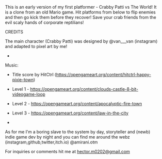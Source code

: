 This is an early version of my first platformer - Crabby Patti vs The World!
It is a clone from an old Mario game. Hit platforms from below to flip
enemies and then go kick them before they recover! Save your crab friends
from the evil scaly hands of corporate reptilians!

CREDITS

The main character (Crabby Patti) was designed by @van___van (instagram)
and adapted to pixel art by me!

-
Music:
 - Title score by HitCtrl (https://opengameart.org/content/hitctrl-happy-pixie-town)
 - Level 1 - https://opengameart.org/content/clouds-castle-8-bit-videogame-loop
 - Level 2 - https://opengameart.org/content/apocalyptic-fire-town
 - Level 3 - https://opengameart.org/content/law-in-the-city

-
As for me I'm a boring slave to the system by day, storyteller and (newb) indie game dev by
night and you can find me around the webz (instagram,github,twitter,itch.io) @amirani.otm

For inquiries or comments hit me at hector.m0202@gmail.com
